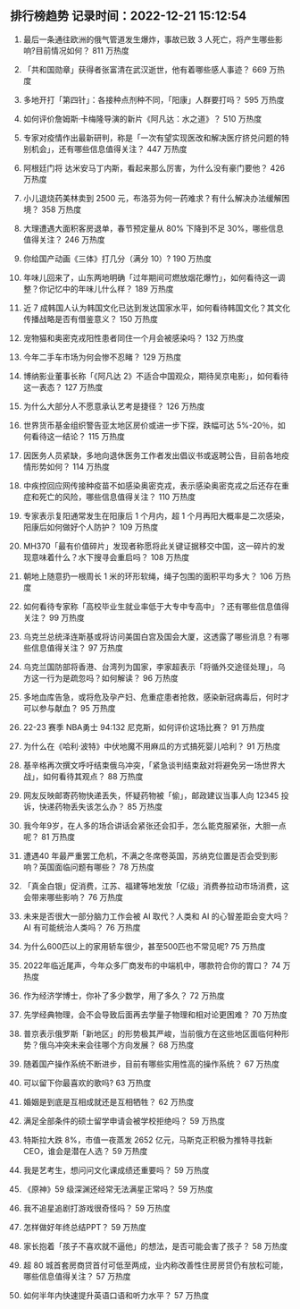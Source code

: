 
## 排行榜趋势 记录时间：2022-12-21 15:12:54
  
  1. 最后一条通往欧洲的俄气管道发生爆炸，事故已致 3 人死亡，将产生哪些影响?目前情况如何？ 811 万热度
    
  2. 「共和国勋章」获得者张富清在武汉逝世，他有着哪些感人事迹？ 669 万热度
    
  3. 多地开打「第四针」：各接种点剂种不同，「阳康」人群要打吗？ 595 万热度
    
  4. 如何评价詹姆斯·卡梅隆导演的新片《阿凡达：水之道》？ 510 万热度
    
  5. 专家对疫情作出最新研判，称是「一次有望实现医改和解决医疗挤兑问题的特别机会」，还有哪些信息值得关注？ 447 万热度
    
  6. 阿根廷门将 达米安马丁内斯，看起来那么厉害，为什么没有豪门要他？ 426 万热度
    
  7. 小儿退烧药美林卖到 2500 元，布洛芬为何一药难求？有什么解决办法缓解困境？ 358 万热度
    
  8. 大理遭遇大面积客房退单，春节预定量从 80% 下降到不足 30%，哪些信息值得关注？ 246 万热度
    
  9. 你给国产动画《三体》打几分（满分 10）? 190 万热度
    
  10. 年味儿回来了，山东两地明确「过年期间可燃放烟花爆竹」，如何看待这一调整？你记忆中的年味儿什么样？ 189 万热度
    
  11. 近 7 成韩国人认为韩国文化已达到发达国家水平，如何看待韩国文化？其文化传播战略是否有借鉴意义？ 150 万热度
    
  12. 宠物猫和奥密克戎阳性患者同住一个月会被感染吗？ 132 万热度
    
  13. 今年二手车市场为何会惨不忍睹？ 129 万热度
    
  14. 博纳影业董事长称「《阿凡达 2》不适合中国观众，期待吴京电影」，如何看待这一表态？ 127 万热度
    
  15. 为什么大部分人不愿意承认艺考是捷径？ 126 万热度
    
  16. 世界货币基金组织警告亚太地区房价或进一步下探，跌幅可达 5%-20％，如何看待这一结论？ 115 万热度
    
  17. 因医务人员紧缺，多地向退休医务工作者发出倡议书或返聘公告，目前各地疫情形势如何？ 114 万热度
    
  18. 中疾控回应网传接种疫苗不如感染奥密克戎，表示感染奥密克戎之后还存在重症和死亡的风险，哪些信息值得关注？ 110 万热度
    
  19. 专家表示复阳通常发生在阳康后 1 个月内，超 1 个月再阳大概率是二次感染，阳康后如何做好个人防护？ 109 万热度
    
  20. MH370「最有价值碎片」发现者称愿将此关键证据移交中国，这一碎片的发现意味着什么？水下搜寻会重启吗？ 108 万热度
    
  21. 朝地上随意扔一根周长 1 米的环形软绳，绳子包围的面积平均多大？ 106 万热度
    
  22. 如何看待专家称「高校毕业生就业率低于大专中专高中」？还有哪些信息值得关注？ 99 万热度
    
  23. 乌克兰总统泽连斯基或将访问美国白宫及国会大厦，这透露了哪些消息？有哪些信息值得关注？ 97 万热度
    
  24. 乌克兰国防部将香港、台湾列为国家，李家超表示「将循外交途径处理」，乌方这一行为是疏忽吗？如何解读？ 96 万热度
    
  25. 多地血库告急，或将危及孕产妇、危重症患者抢救，感染新冠病毒后，何时才可以参与献血？ 95 万热度
    
  26. 22-23 赛季 NBA勇士 94:132 尼克斯，如何评价这场比赛？ 91 万热度
    
  27. 为什么在《哈利·波特》中伏地魔不用麻瓜的方式搞死婴儿哈利？ 91 万热度
    
  28. 基辛格再次撰文呼吁结束俄乌冲突，「紧急谈判结束敌对将避免另一场世界大战」，如何看待其观点？ 88 万热度
    
  29. 网友反映邮寄药物快递丢失，怀疑药物被「偷」，邮政建议当事人向 12345 投诉，快递药物丢失该怎么办？ 85 万热度
    
  30. 我今年9岁，在人多的场合讲话会紧张还会扣手，怎么能克服紧张，大胆一点呢？ 81 万热度
    
  31. 遭遇40 年最严重罢工危机，不满之冬席卷英国，苏纳克位置是否会受到影响？英国面临问题有哪些？ 78 万热度
    
  32. 「真金白银」促消费，江苏、福建等地发放「亿级」消费券拉动市场消费，这会带来哪些影响？ 76 万热度
    
  33. 未来是否很大一部分脑力工作会被 AI 取代？人类和 AI 的心智差距会变大吗？AI 有可能统治人类吗？ 76 万热度
    
  34. 为什么600匹以上的家用轿车很少，甚至500匹也不常见呢? 75 万热度
    
  35. 2022年临近尾声，今年众多厂商发布的中端机中，哪款符合你的胃口？ 74 万热度
    
  36. 作为经济学博士，你补了多少数学，用了多久？ 72 万热度
    
  37. 先学经典物理，会不会导致后面再去学量子物理和相对论更困难？ 70 万热度
    
  38. 普京表示俄罗斯「新地区」的形势极其严峻，当前俄方在这些地区面临何种形势？俄乌冲突未来会往哪个方向发展？ 68 万热度
    
  39. 随着国产操作系统不断进步，目前有哪些实用性高的操作系统？ 67 万热度
    
  40. 可以留下你最喜欢的歌吗? 63 万热度
    
  41. 婚姻是到底是互相成就还是互相牺牲？ 62 万热度
    
  42. 满足全部条件的硕士留学申请会被学校拒绝吗？ 59 万热度
    
  43. 特斯拉大跌 8%，市值一夜蒸发 2652 亿元，马斯克正积极为推特寻找新 CEO，谁会是潜在人选？ 59 万热度
    
  44. 我是艺考生，想问问文化课成绩还重要吗？ 59 万热度
    
  45. 《原神》59 级深渊还经常无法满星正常吗？ 59 万热度
    
  46. 我不追星追剧打游戏很奇怪吗？ 59 万热度
    
  47. 怎样做好年终总结PPT？ 59 万热度
    
  48. 家长抱着「孩子不喜欢就不逼他」的想法，是否可能会害了孩子？ 58 万热度
    
  49. 超 80 城首套房商贷首付可低至两成，业内称改善性住房房贷仍有放松可能，哪些信息值得关注？ 57 万热度
    
  50. 如何半年内快速提升英语口语和听力水平？ 57 万热度
    